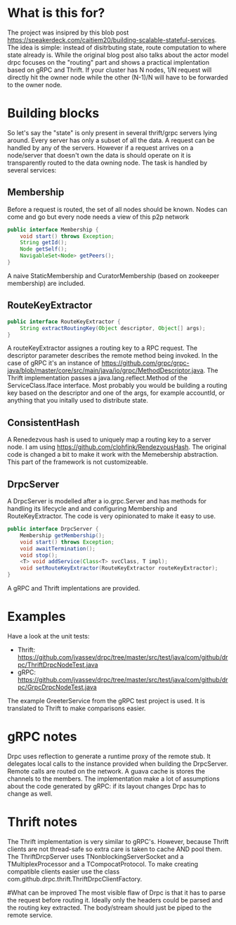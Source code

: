 # What is this for?
The project was insipred by this blob post
https://speakerdeck.com/caitiem20/building-scalable-stateful-services. The idea
is simple: instead of disitrbuting state, route computation to where state
already is. While the original blog post also talks about the actor model drpc
focuses on the "routing" part and shows a practical implentation based on gRPC
and Thrift.
If your cluster has N nodes, 1/N request will directly hit the owner node while
the other (N-1)/N will have to be forwarded to the owner node.

# Building blocks
So let's say the "state" is only present in several thrift/grpc servers lying
around. Every server has only a subset of all the data. A request can be
handled by any of the servers. However if a request arrives on a node/server
that doesn't own the data is should operate on it is transparently routed to
the data owning node. The task is handled by several services:

## Membership
Before a request is routed, the set of all nodes should be known. Nodes can
come and go but every node needs a view of this p2p network
```java
public interface Membership {
    void start() throws Exception;
    String getId();
    Node getSelf();
    NavigableSet<Node> getPeers();
}
```
A naive StaticMembership and CuratorMembership (based on zookeeper membership)
are included.
## RouteKeyExtractor
```java
public interface RouteKeyExtractor {
    String extractRoutingKey(Object descriptor, Object[] args);
}
```
A routeKeyExtractor assignes a routing key to a RPC request. The descriptor
parameter describes the remote method being invoked. In the case of gRPC it's
an instance of
https://github.com/grpc/grpc-java/blob/master/core/src/main/java/io/grpc/MethodDescriptor.java.
The Thrift implementation passes a java.lang.reflect.Method of the
ServiceClass.Iface interface.
Most probably you would be building a routing key based on the descriptor and
one of the args, for example accountId, or anything that you initally used to
distribute state.
## ConsistentHash
A Renedezvous hash is used to uniquely map a routing key to a server node. I am
using https://github.com/clohfink/RendezvousHash. The original code is changed
a bit to make it work with the Memebership abstraction. This part of the
framework is not customizeable.

## DrpcServer
A DrpcServer is modelled after a io.grpc.Server and has methods for handling
its lifecycle and and configuring Membership and RouteKeyExtractor. The code is
very opinionated to make it easy to use.
```java
public interface DrpcServer {
    Membership getMembership();
    void start() throws Exception;
    void awaitTermination();
    void stop();
    <T> void addService(Class<T> svcClass, T impl);
    void setRouteKeyExtractor(RouteKeyExtractor routeKeyExtractor);
}
```
A gRPC and Thrift implentations are provided.

# Examples
Have a look at the unit tests:
* Thrift:
  https://github.com/jvassev/drpc/tree/master/src/test/java/com/github/drpc/ThriftDrpcNodeTest.java
* gRPC:
  https://github.com/jvassev/drpc/tree/master/src/test/java/com/github/drpc/GrpcDrpcNodeTest.java

The example GreeterService from the gRPC test project is used. It is translated
to Thrift to make comparisons easier.

# gRPC notes
Drpc uses reflection to generate a runtime proxy of the remote stub. It
delegates local calls to the instance provided when building the DrpcServer.
Remote calls are routed on the network. A guava cache is stores the channels to
the members. The implementation make a lot of assumptions about the code
generated by gRPC: if its layout changes Drpc has to change as well.

# Thrift notes
The Thrift implementation is very similar to gRPC's. However, because Thrift
clients are not thread-safe so extra care is taken to cache AND pool them. The ThriftDrcpServer uses TNonblockingServerSocket and a TMultiplexProcessor and a TCompocatProtocol. To make creating compatible clients easier use the class com.github.drpc.thrift.ThriftDrpcClientFactory.

#What can be improved
The most visible flaw of Drpc is that it has to parse the request before routing it. Ideally only the headers could be parsed and the routing key extracted. The body/stream should just be piped to the remote service.

